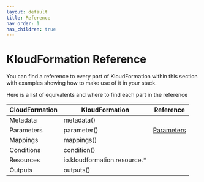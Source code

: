 ```yaml
---
layout: default
title: Reference
nav_order: 1
has_children: true
---
```

<script src="https://unpkg.com/kotlin-playground@1" data-selector=".kotlin"></script>

# KloudFormation Reference

You can find a reference to every part of KloudFormation within this section with examples showing how to make use of it in your stack.

Here is a list of equivalents and where to find each part in the reference

| CloudFormation | KloudFormation | Reference |
|---|---|---|
|Metadata|metadata()||
|Parameters|parameter<T>()|[Parameters](./parameters.html)|
|Mappings|mappings()||
|Conditions|condition()||
|Resources|io.kloudformation.resource.*||
|Outputs|outputs()||





